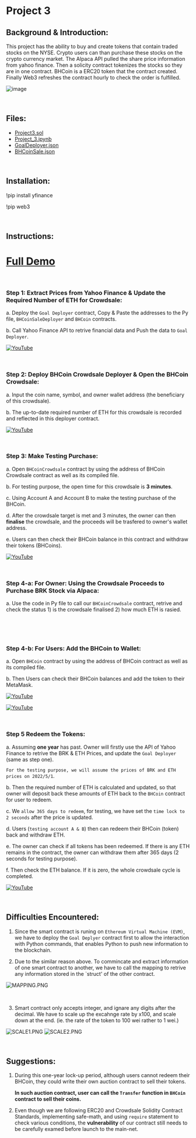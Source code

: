 # **Project 3**

## **Background & Introduction:**

This project has the ability to buy and create tokens that contain traded stocks on the NYSE. Crypto users can than purchase these stocks on the crypto currency market. The Alpaca API pulled the share price information from yahoo finance. Then a solicity contract tokenizes the stocks so they are in one contract. BHCoin is a ERC20 token that the contract created. Finally Web3 refreshes the contract hourly to check the order is fulfilled. 

![image](https://user-images.githubusercontent.com/73146288/116769198-b63cbd80-aa7d-11eb-9da8-176be7f16b6f.png)

<br>

## **Files:**
* [Project3.sol](Project3.sol) 
* [Project_3.ipynb](Project_3.ipynb) 
* [GoalDeployer.json](GoalDeployer.json) 
* [BHCoinSale.json](BHCoinSale.json) 

<br>

## **Installation:**
!pip install yfinance

!pip web3

<br>

## **Instructions:**

# **[Full Demo](https://www.youtube.com/watch?v=NoqC6PsxA_U&ab_channel=VincentG)**

<br>

### **Step 1: Extract Prices from Yahoo Finance & Update the Required Number of ETH for Crowdsale:**

a. Deploy the `Goal Deployer` contract, Copy & Paste the addresses to the Py file, `BHCoinSaleDeployer` and `BHCoin` contracts.

b. Call Yahoo Finance API to retrive financial data and Push the data to `Goal Deployer`.

[![YouTube](Images/1.PNG)](https://youtu.be/NoqC6PsxA_U?t=3)

<br>

### **Step 2: Deploy BHCoin Crowdsale Deployer & Open the BHCoin Crowdsale:**

a. Input the coin name, symbol, and owner wallet address (the beneficiary of this crowdsale).

b. The up-to-date required number of ETH for this crowdsale is recorded and reflected in this deployer contract.

[![YouTube](Images/2.PNG)](https://youtu.be/NoqC6PsxA_U?t=105)

<br>

### **Step 3: Make Testing Purchase:**

a. Open `BHCoinCrowdsale` contract by using the address of BHCoin Crowdsale contract as well as its compiled file.

b. For testing purpose, the open time for this crowdsale is **3 minutes**.

c. Using Account A and Account B to make the testing purchase of the BHCoin.

d. After the crowdsale target is met and 3 minutes, the owner can then **finalise** the crowdsale, and the proceeds will be trasfered to owner's wallet address.

e. Users can then check their BHCoin balance in this contract and withdraw their tokens (BHCoins).

[![YouTube](Images/3.PNG)](https://youtu.be/NoqC6PsxA_U?t=199)

<br>

### **Step 4-a: For Owner: Using the Crowdsale Proceeds to Purchase BRK Stock via Alpaca:**

a. Use the code in Py file to call our `BHCoinCrowdsale` contract,  retrive and check the status 1) is the crowdsale finalised 2) how much ETH is rasied.


<br>
<br>

<br>

### **Step 4-b: For Users: Add the BHCoin to Wallet:**

a. Open `BHCoin` contract by using the address of BHCoin contract as well as its compiled file.

b. Then Users can check their BHCoin balances and add the token to their MetaMask.

[![YouTube](Images/4.PNG)](https://youtu.be/NoqC6PsxA_U?t=278)

[![YouTube](Images/5.PNG)](https://youtu.be/NoqC6PsxA_U?t=369)

<br>

### **Step 5 Redeem the Tokens:**

a. Assuming **one year** has past. Owner will firstly use the API of Yahoo Finance to retrive the BRK & ETH Prices, and update the `Goal Deployer` (same as step one).

   `For the testing purpose, we will assume the prices of BRK and ETH prices on 2022/5/1`. 

b. Then the required number of ETH is calculated and updated, so that owner will deposit back these amounts of ETH back to the `BHCoin` contract for user to redeem.

c. We `allow 365 days to redeem`, for testing, we have set the `time lock to 2 seconds` after the price is updated.

d. Users (`testing account A & B`) then can redeem their BHCoin (token) back and withdraw ETH.

e. The owner can check if all tokens has been redeemed. If there is any ETH remains in the contract, the owner can withdraw them after 365 days (2 seconds for testing purpose).

f. Then check the ETH balance. If it is zero, the whole crowdsale cycle is completed.

[![YouTube](Images/6.PNG)](https://youtu.be/NoqC6PsxA_U?t=444)

<br>

## **Difficulties Encountered:**

1. Since the smart contract is runing on `Ethereum Virtual Machine (EVM)`, we have to deploy the `Goal Deplyer` contract first to allow the interaction with Python commands, that enables Python to push new information to the blockchain.

2. Due to the similar reason above. To commincate and extract information of one smart contract to another, we have to call the mapping to retrive any information stored in the `struct' of the other contract.

![MAPPING.PNG](Images/MAPPING.PNG)

<BR>

3. Smart contract  only accepts integer, and ignare any digits after the decimal. We have to scale up the excahnge rate by x100, and scale down at the end. (ie. the rate of the token to 100 wei rather to 1 wei.) 

![SCALE1.PNG](Images/SCALE1.PNG)
![SCALE2.PNG](Images/SCALE2.PNG)

<br>

## **Suggestions:**

1. During this one-year lock-up period, although users cannot redeem their BHCoin, they could write their own auction contract to sell their tokens.

    **In such auction contract, user can call the `Transfer` function in `BHCoin` contract to sell their coins.**

2. Even though we are following ERC20 and Crowdsale Solidity Contract Standards, implementing safe-math, and using `require` statement to check various conditions, the **vulnerability** of our contract still needs to be carefully examed before launch to the main-net.




